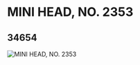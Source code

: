 # MINI HEAD, NO. 2353
## 34654
![MINI HEAD, NO. 2353](https://lc-www-live-s.legocdn.com/media/bricks/5/2/6197075.jpg)